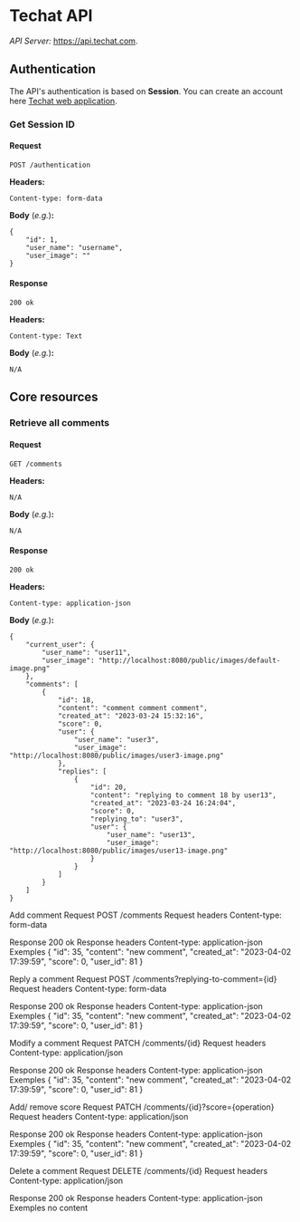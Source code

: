 # Techat API

_API Server:_  https://api.techat.com.

## Authentication

The API's authentication is based on __Session__. You can create an account here [Techat web application](https://github.com/serignebidev/tech-chat-web-application).

### Get Session ID

#### Request

`POST /authentication`

__Headers:__

`Content-type: form-data`

__Body__ (_e.g._)__:__

    {
        "id": 1,
        "user_name": "username",
        "user_image": ""
    }

#### Response

`200 ok`

__Headers:__

`Content-type: Text`

__Body__ (_e.g._)__:__

    N/A

## Core resources

### Retrieve all comments

#### Request

`GET /comments`

__Headers:__

`N/A`

__Body__ (_e.g._)__:__

    N/A

#### Response

`200 ok`

__Headers:__

`Content-type: application-json`

__Body__ (_e.g._)__:__

    {
        "current_user": {
            "user_name": "user11",
            "user_image": "http://localhost:8080/public/images/default-image.png"
        },
        "comments": [
            {
                "id": 18,
                "content": "comment comment comment",
                "created_at": "2023-03-24 15:32:16",
                "score": 0,
                "user": {
                    "user_name": "user3",
                    "user_image": "http://localhost:8080/public/images/user3-image.png"
                },
                "replies": [
                    {
                        "id": 20,
                        "content": "replying to comment 18 by user13",
                        "created_at": "2023-03-24 16:24:04",
                        "score": 0,
                        "replying_to": "user3",
                        "user": {
                            "user_name": "user13",
                            "user_image": "http://localhost:8080/public/images/user13-image.png"
                        }
                    }
                ]
            }
        ]
    }

Add comment
Request
POST /comments
Request headers
Content-type: form-data

Response
200 ok
Response headers
Content-type: application-json
Exemples
{
"id": 35,
"content": "new comment",
"created_at": "2023-04-02 17:39:59",
"score": 0,
"user_id": 81
}

Reply a comment
Request
POST /comments?replying-to-comment={id}
Request headers
Content-type: form-data

Response
200 ok
Response headers
Content-type: application-json
Exemples
{
"id": 35,
"content": "new comment",
"created_at": "2023-04-02 17:39:59",
"score": 0,
"user_id": 81
}

Modify a comment
Request
PATCH /comments/{id}
Request headers
Content-type: application/json

Response
200 ok
Response headers
Content-type: application-json
Exemples
{
"id": 35,
"content": "new comment",
"created_at": "2023-04-02 17:39:59",
"score": 0,
"user_id": 81
}

Add/ remove score
Request
PATCH /comments/{id}?score={operation}
Request headers
Content-type: application/json

Response
200 ok
Response headers
Content-type: application-json
Exemples
{
"id": 35,
"content": "new comment",
"created_at": "2023-04-02 17:39:59",
"score": 0,
"user_id": 81
}

Delete a comment
Request
DELETE /comments/{id}
Request headers
Content-type: application/json

Response
200 ok
Response headers
Content-type: application-json
Exemples
no content